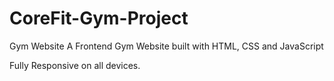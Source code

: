 # CoreFit-Gym-Project

Gym Website
A Frontend Gym Website built with HTML, CSS and JavaScript

Fully Responsive on all devices.
